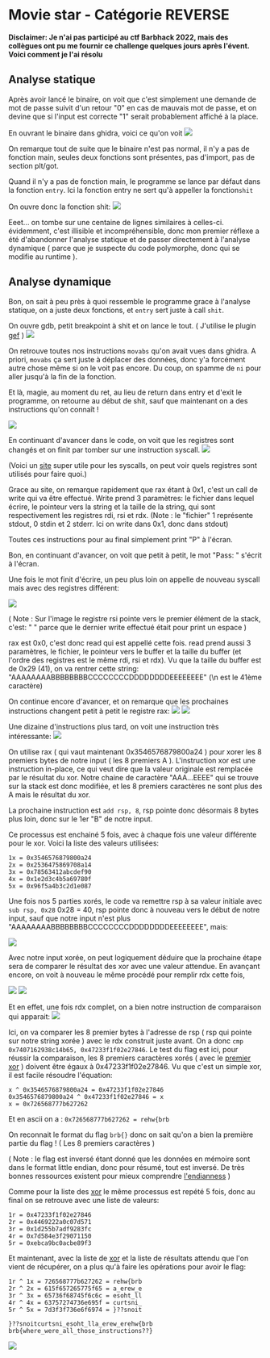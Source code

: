 # Movie star - Catégorie REVERSE

**Disclaimer: Je n'ai pas participé au ctf Barbhack 2022, mais des collègues ont pu me fournir ce challenge quelques jours après l'évent. Voici comment je l'ai résolu**

## Analyse statique

Après avoir lancé le binaire, on voit que c'est simplement une demande de mot de passe suivit d'un retour "0" en cas de mauvais mot de passe, et on devine que si l'input est correcte "1" serait probablement affiché à la place.

En ouvrant le binaire dans ghidra, voici ce qu'on voit
![](./data/ghidra_open.png)

On remarque tout de suite que le binaire n'est pas normal, il n'y a pas de fonction main, seules deux fonctions sont présentes, pas d'import, pas de section plt/got.

Quand il n'y a pas de fonction main, le programme se lance par défaut dans la fonction ``entry``. Ici la fonction entry ne sert qu'à appeller la fonction``shit``

On ouvre donc la fonction shit:
![](./data/oh_shit.png)

Eeet... on tombe sur une centaine de lignes similaires à celles-ci.
évidemment, c'est illisible et incompréhensible, donc mon premier réflexe a été d'abandonner l'analyse statique et de passer directement à l'analyse dynamique ( parce que je suspecte du code polymorphe, donc qui se modifie au runtime ).


## Analyse dynamique

Bon, on sait à peu près à quoi ressemble le programme grace à l'analyse statique, on a juste deux fonctions, et ``entry`` sert juste à call ``shit``.

On ouvre gdb, petit breakpoint à shit et on lance le tout. ( J'utilise le plugin [gef](https://github.com/hugsy/gef) )
![](./data/gdb_start.png)

On retrouve toutes nos instructions ``movabs`` qu'on avait vues dans ghidra. A priori, ``movabs`` ça sert juste à déplacer des données, donc y'a forcément autre chose même si on le voit pas encore. Du coup, on spamme de ``ni`` pour aller jusqu'à la fin de la fonction.

Et là, magie, au moment du ret, au lieu de return dans entry et d'exit le programme, on retourne au début de shit, sauf que maintenant on a des instructions qu'on connaît !

![](./data/shit_end.png)

En continuant d'avancer dans le code, on voit que les registres sont changés et on finit par tomber sur une instruction syscall.
![](./data/first_write.png)

(Voici un [site](https://syscalls.w3challs.com/?arch=x86_64) super utile pour les syscalls, on peut voir quels registres sont utilisés pour faire quoi.)

Grace au site, on remarque rapidement que rax étant à 0x1, c'est un call de write qui va être effectué. Write prend 3 paramètres: le fichier dans lequel écrire, le pointeur vers la string et la taille de la string, qui sont respectivement les registres rdi, rsi et rdx.
 (Note : le "fichier" 1 représente stdout, 0 stdin et 2 stderr. Ici on write dans 0x1, donc dans stdout)

Toutes ces instructions pour au final simplement print "P" à l'écran.

Bon, en continuant d'avancer, on voit que petit à petit, le mot "Pass: " s'écrit à l'écran.

Une fois le mot finit d'écrire, un peu plus loin on appelle de nouveau syscall mais avec des registres différent:

![](./data/first_read.png)

( Note : Sur l'image le registre rsi pointe vers le premier élément de la stack, c'est: " " parce que le dernier write effectué était pour print un espace )

rax est 0x0, c'est donc read qui est appellé cette fois. read prend aussi 3 paramètres, le fichier, le pointeur vers le buffer et la taille du buffer (et l'ordre des registres est le même rdi, rsi et rdx).
Vu que la taille du buffer est de 0x29 (41), on va rentrer cette string: "AAAAAAAABBBBBBBBCCCCCCCCDDDDDDDDEEEEEEEE" (\n est le 41ème caractère)

On continue encore d'avancer, et on remarque que les prochaines instructions changent petit à petit le registre rax:
![](./data/first_rax_xor.png)
![](./data/second_rax_xor.png)


Une dizaine d'instructions plus tard, on voit une instruction très intéressante:
![](./data/first_instruction_xor.png)

On utilise rax ( qui vaut maintenant 0x3546576879800a24 ) pour xorer les 8 premiers bytes de notre input ( les 8 premiers A ). L'instruction xor est une instruction in-place, ce qui veut dire que la valeur originale est remplacée par le résultat du xor. Notre chaine de caractère "AAA...EEEE" qui se trouve sur la stack est donc modifiée, et les 8 premiers caractères ne sont plus des A mais le résultat du xor.

La prochaine instruction est ``add rsp, 8``, rsp pointe donc désormais 8 bytes plus loin, donc sur le 1er "B" de notre input.

Ce processus est enchainé 5 fois, avec à chaque fois une valeur différente pour le xor. Voici la liste des valeurs utilisées:
<a name="xorlist"></a>
```
1x = 0x3546576879800a24
2x = 0x2536475869708a14
3x = 0x78563412abcdef90
4x = 0x1e2d3c4b5a69780f
5x = 0x96f5a4b3c2d1e087
```

Une fois nos 5 parties xorés, le code va remettre rsp à sa valeur initiale avec ``sub rsp, 0x28`` 0x28 = 40, rsp pointe donc à nouveau vers le début de notre input, sauf que notre input n'est plus "AAAAAAAABBBBBBBBCCCCCCCCDDDDDDDDEEEEEEEE", mais:

![](./data/stack_after_xor.png)

Avec notre input xorée, on peut logiquement déduire que la prochaine étape sera de comparer le résultat des xor avec une valeur attendue.
En avançant encore, on voit à nouveau le même procédé pour remplir rdx cette fois,

![](./data/rdx_first.png)
![](./data/rdx_second.png)

Et en effet, une fois rdx complet, on a bien notre instruction de comparaison qui apparait:
![](./data/first_cmp.png)

Ici, on va comparer les 8 premier bytes à l'adresse de rsp ( rsp qui pointe sur notre string xorée ) avec le rdx construit juste avant.
On a donc ``cmp 0x7407162938c14b65, 0x47233f1f02e27846``. Le test du flag est ici, pour réussir la comparaison, les 8 premiers caractères xorés ( avec le [premier xor](#xorlist) ) doivent être égaux à 0x47233f1f02e27846. Vu que c'est un simple xor, il est facile résoudre l'équation:

```
x ^ 0x3546576879800a24 = 0x47233f1f02e27846
0x3546576879800a24 ^ 0x47233f1f02e27846 = x
x = 0x726568777b627262
```

Et en ascii on a : ``0x726568777b627262 = rehw{brb``

On reconnait le format du flag ``brb{}`` donc on sait qu'on a bien la première partie du flag ! ( Les 8 premiers caractères )

( Note : le flag est inversé étant donné que les données en mémoire sont dans le format little endian, donc pour résumé, tout est inversé. De très bonnes ressources existent pour mieux comprendre [l'endianness](https://www.geeksforgeeks.org/little-and-big-endian-mystery/) )

Comme pour la liste des [xor](#xorlist) le même processus est repété 5 fois, donc au final on se retrouve avec une liste de valeurs:

```
1r = 0x47233f1f02e27846
2r = 0x4469222a0c07d571
3r = 0x1d255b7adf9283fc
4r = 0x7d584e3f29071150
5r = 0xebca9bc0acbe89f3
```

Et maintenant, avec la liste de [xor](#xorlist) et la liste de résultats attendu que l'on vient de récupérer, on a plus qu'à faire les opérations pour avoir le flag:

```
1r ^ 1x = 726568777b627262 = rehw{brb
2r ^ 2x = 615f657265775f65 = a_erew_e
3r ^ 3x = 65736f68745f6c6c = esoht_ll
4r ^ 4x = 63757274736e695f = curtsni_
5r ^ 5x = 7d3f3f736e6f6974 = }??snoit
```

```
}??snoitcurtsni_esoht_lla_erew_erehw{brb
brb{where_were_all_those_instructions??}
```
![](./data/win.png)

